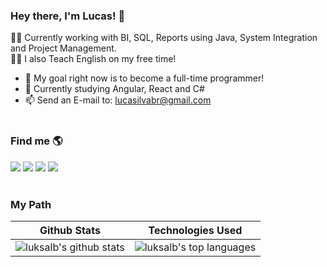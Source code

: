 ### Hey there, I'm Lucas! 👋

👨‍💻 Currently working with BI, SQL, Reports using Java, System Integration and Project Management. <br>
🧑‍🏫 I also Teach English on my free time!


- 🎯 My goal right now is to become a full-time programmer!
- 🌱 Currently studying Angular, React and C#
- 📫 Send an E-mail to: lucasilvabr@gmail.com
<br><br>

### Find me 🌎<br>
<div>
  <a href="https://instagram.com/luksalb" target="_blank"><img src="https://img.shields.io/badge/-Instagram-%23E4405F?style=for-the-badge&logo=instagram&logoColor=white" target="_blank"></a>
 	<a href="https://www.twitch.tv/luksalb" target="_blank"><img src="https://img.shields.io/badge/Twitch-9146FF?style=for-the-badge&logo=twitch&logoColor=white" target="_blank"></a>
  <a href = "mailto:lucasilvabr@gmail.com"><img src="https://img.shields.io/badge/-Gmail-%23333?style=for-the-badge&logo=gmail&logoColor=white" target="_blank"></a>
  <a href="https://www.linkedin.com/in/albertolucas/" target="_blank"><img src="https://img.shields.io/badge/-LinkedIn-%230077B5?style=for-the-badge&logo=linkedin&logoColor=white" target="_blank"></a> 
 
</div><br>

### My Path
| Github Stats | Technologies Used |
| --- | --- |
| ![luksalb's github stats](https://github-readme-stats.vercel.app/api?username=luksalb&show_icons=true&title_color=f6c32c&icon_color=f6c32c&text_color=9f9f9f&bg_color=151515&count_private=true) | ![luksalb's top languages](https://github-readme-stats.vercel.app/api/top-langs/?username=luksalb&show_icons=true&title_color=f6c32c&icon_color=f6c32c&text_color=9f9f9f&bg_color=151515&count_private=true&layout=compact) |
